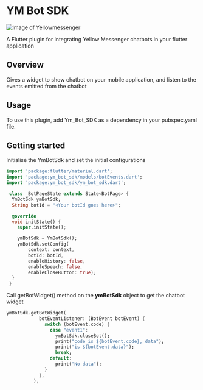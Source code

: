 # YM Bot SDK

![Image of Yellowmessenger](https://yellowmessenger.com/wp-content/uploads/2020/08/Frame.png)

A Flutter plugin for integrating Yellow Messenger chatbots in your flutter application

## Overview 
Gives a widget to show chatbot on your mobile application, and listen to the events emitted from the chatbot 

## Usage
To use this plugin, add Ym_Bot_SDK as a dependency in your pubspec.yaml file.

## Getting started
Initialise the YmBotSdk and set the initial configurations 
```dart
import 'package:flutter/material.dart';
import 'package:ym_bot_sdk/models/botEvents.dart';
import 'package:ym_bot_sdk/ym_bot_sdk.dart';

 class _BotPageState extends State<BotPage> {
  YmBotSdk ymBotSdk;
  String botId = "<Your botId goes here>";

  @override
  void initState() {
    super.initState();

    ymBotSdk = YmBotSdk();
    ymBotSdk.setConfig(
        context: context,
        botId: botId,
        enableHistory: false,
        enableSpeech: false,
        enableCloseButton: true);
  }
 }

```

Call getBotWidget() method on the **ymBotSdk** object to get the chatbot widget

```dart
ymBotSdk.getBotWidget(
            botEventListener: (BotEvent botEvent) {
              switch (botEvent.code) {
                case "event1":
                  ymBotSdk.closeBot();
                  print("code is ${botEvent.code}, data");
                  print("is ${botEvent.data}");
                  break;
                default:
                  print("No data");
              }
            },
          ),
```
